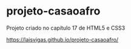 # projeto-casaoafro
Projeto criado no capítulo 17 de HTML5 e CSS3

https://laisvigas.github.io/projeto-casaoafro/
